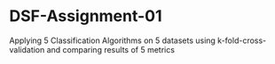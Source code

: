 # DSF-Assignment-01
Applying 5 Classification Algorithms on 5 datasets using k-fold-cross-validation and comparing results of 5 metrics
